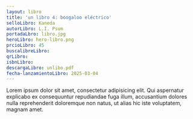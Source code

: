 ```yaml
---
layout: libro
title: 'un libro 4: boogaloo eléctrico'
selloLibro: Kaneda
autorLibro: L.I. Psum
portadaLbro: libro.jpg
heroLibro: hero-libro.png
prcioLibro: 45
buscalibreLibro: 
qrLibro: 
isbnLibro:
descargaLibro: unlibo.pdf
fecha-lanzamientoLibro: 2025-03-04
---
```

Lorem ipsum dolor sit amet, consectetur adipisicing elit. Qui aspernatur explicabo ex consequuntur repudiandae fuga illum, accusantium dolores nulla reprehenderit doloremque non natus, ut alias hic iste voluptatem, magnam amet.